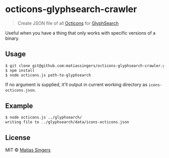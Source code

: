 # octicons-glyphsearch-crawler
> Create JSON file of all [Octicons](http://octicons.github.com/) for [GlyphSearch](http://glyphsearch.com/)

Useful when you have a thing that only works with specific versions of a binary.


## Usage

```sh
$ git clone git@github.com:matiassingers/octicons-glyphsearch-crawler.git && cd octicons-glyphsearch-crawler/
$ npm install
$ node octicons.js path-to-glyphsearch
```

If no argument is supplied, it'll output in current working directory as `icons-octicons.json`.

## Example

```sh
$ node octicons.js ../glyphsearch/
writing file to ../glyphsearch/data/icons-octicons.json
```

## License
MIT © [Matias Singers](http://mts.io)